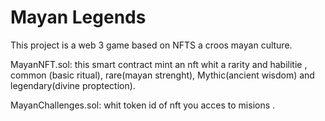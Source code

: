 # Mayan Legends

This project is a web 3 game based on NFTS a croos mayan culture.

MayanNFT.sol:
this smart contract mint an nft whit a rarity and habilitie , common (basic ritual), rare(mayan strenght), Mythic(ancient wisdom) and legendary(divine proptection).

MayanChallenges.sol: whit token id of nft you acces to misions .
